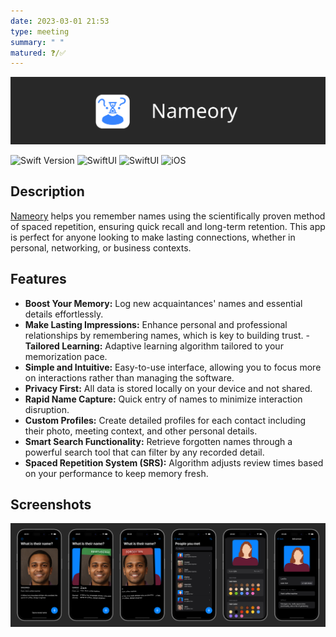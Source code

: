 ```yaml
---
date: 2023-03-01 21:53
type: meeting
summary: " "
matured: ❓/✅
---
```

![Nameory title banner](./Visuals/banner.png)


![Swift Version](https://img.shields.io/badge/swift-5-orange.svg)
![SwiftUI](https://img.shields.io/badge/SwiftUI-5-blue.svg)
![SwiftUI](https://img.shields.io/badge/SwiftData-1.0-blue.svg)
![iOS](https://img.shields.io/badge/iOS-17.4+-lightgrey.svg)


## Description 
[Nameory](https://apps.apple.com/fr/app/nameory/id6499549520?l=en-GB) helps you remember names using the scientifically proven method of spaced repetition, ensuring quick recall and long-term retention. This app is perfect for anyone looking to make lasting connections, whether in personal, networking, or business contexts. 

## Features
- **Boost Your Memory:** Log new acquaintances' names and essential details effortlessly.
- **Make Lasting Impressions:** Enhance personal and professional relationships by remembering names, which is key to building trust. - **Tailored Learning:** Adaptive learning algorithm tailored to your memorization pace. 
- **Simple and Intuitive:** Easy-to-use interface, allowing you to focus more on interactions rather than managing the software.
- **Privacy First:** All data is stored locally on your device and not shared.
- **Rapid Name Capture:** Quick entry of names to minimize interaction disruption.
- **Custom Profiles:** Create detailed profiles for each contact including their photo, meeting context, and other personal details.
- **Smart Search Functionality:** Retrieve forgotten names through a powerful search tool that can filter by any recorded detail.
- **Spaced Repetition System (SRS):** Algorithm adjusts review times based on your performance to keep memory fresh. 

## Screenshots
![Nameory screenshots](./Visuals/screenshots.png)
